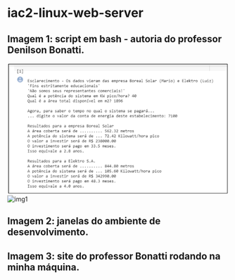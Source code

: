 # iac2-linux-web-server

## Imagem 1: script em bash - autoria do professor Denilson Bonatti.

![Tela1](https://github.com/geosidnei/UnivespSADpython-PI4/blob/master/Tela1.png)
![img1](https://github.com/geosidnei/iac2-linux-web-server/blob/master/img1.png)


## Imagem 2: janelas do ambiente de desenvolvimento.

## Imagem 3: site do professor Bonatti rodando na minha máquina.
